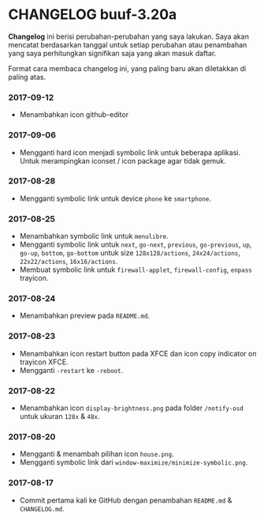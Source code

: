 # CHANGELOG buuf-3.20a

**Changelog** ini berisi perubahan-perubahan yang saya lakukan. Saya akan mencatat berdasarkan tanggal untuk setiap perubahan atau penambahan yang saya perhitungkan signifikan saja yang akan masuk daftar.

Format cara membaca changelog ini, yang paling baru akan diletakkan di paling atas.

### 2017-09-12
* Menambahkan icon github-editor

### 2017-09-06
* Mengganti hard icon menjadi symbolic link untuk beberapa aplikasi. Untuk merampingkan iconset / icon package agar tidak gemuk.

### 2017-08-28
* Mengganti symbolic link untuk device `phone` ke `smartphone`.

### 2017-08-25
* Menambahkan symbolic link untuk `menulibre`.
* Mengganti symbolic link untuk `next`, `go-next`, `previous`, `go-previous`, `up`, `go-up`, `bottom`, `go-bottom` untuk size `128x128/actions`, `24x24/actions`, `22x22/actions`, `16x16/actions`.
* Membuat symbolic link untuk `firewall-applet`, `firewall-config`, `enpass` trayicon.

### 2017-08-24
* Menambahkan preview pada `README.md`.

### 2017-08-23
* Menambahkan icon restart button pada XFCE dan icon copy indicator on trayicon XFCE.
* Mengganti `-restart` ke `-reboot`.

### 2017-08-22
* Menambahkan icon `display-brightness.png` pada folder `/notify-osd` untuk ukuran `128x` & `48x`.

### 2017-08-20
* Mengganti & menambah pilihan icon `house.png`.
* Mengganti symbolic link dari `window-maximize/minimize-symbolic.png`.

### 2017-08-17
* Commit pertama kali ke GitHub dengan penambahan `README.md` & `CHANGELOG.md`.
